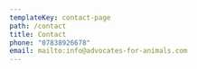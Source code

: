 ```yaml
---
templateKey: contact-page
path: /contact
title: Contact
phone: "07838926678"
email: mailto:info@advocates-for-animals.com
---
```

